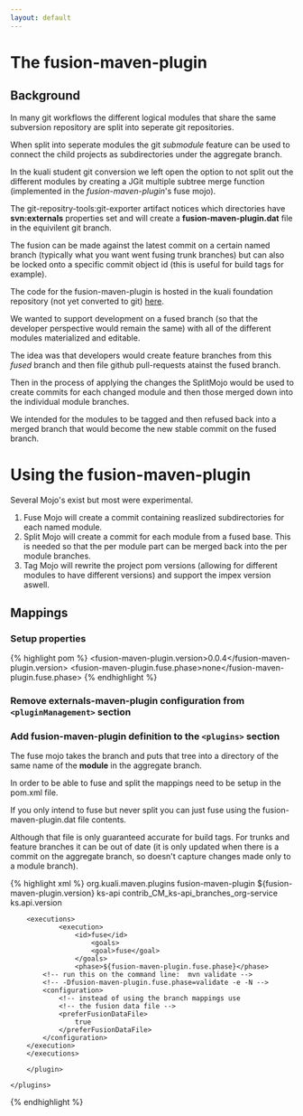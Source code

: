 ```yaml
---
layout: default
---
```


# The fusion-maven-plugin 

## Background

In many git workflows the different logical modules that share the same subversion repository are split into seperate git repositories.

When split into seperate modules the git *submodule* feature can be used to connect the child projects as subdirectories under the aggregate branch.

In the kuali student git conversion we left open the option to not split out the different modules by creating a JGit multiple subtree merge function (implemented in the *fusion-maven-plugin*'s fuse mojo).

The git-repositry-tools:git-exporter artifact notices which directories have **svn:externals** properties set and will create a **fusion-maven-plugin.dat** file in the equivilent git branch.  

The fusion can be made against the latest commit on a certain named branch (typically what you want went fusing trunk branches) but can also be locked onto a specific commit object id (this is useful for build tags for example).

The code for the fusion-maven-plugin is hosted in the kuali foundation repository (not yet converted to git) [here](http://svn.kuali.org/repos/foundation/trunk/fusion-maven-plugin/).

We wanted to support development on a fused branch (so that the developer perspective would remain the same) with all of the different modules materialized and editable.

The idea was that developers would create feature branches from this *fused* branch and then file github pull-requests atainst the fused branch.

Then in the process of applying the changes the SplitMojo would be used to create commits for each changed module and then those merged down into the individual module branches.

We intended for the modules to be tagged and then refused back into a  merged branch that would become the new stable commit on the fused branch.

<!-- TODO: add in some documentation here -->

# Using the fusion-maven-plugin

Several Mojo's exist but most were experimental.

1. Fuse Mojo will create a commit containing reaslized subdirectories for each named module.
2. Split Mojo will create a commit for each module from a fused base.  This is needed so that the per module part can be merged back into the per module branches.
3. Tag Mojo will rewrite the project pom versions (allowing for different modules to have different versions) and support the impex version aswell.

## Mappings

### Setup properties 

{% highlight pom %}
<fusion-maven-plugin.version>0.0.4</fusion-maven-plugin.version>
<fusion-maven-plugin.fuse.phase>none</fusion-maven-plugin.fuse.phase>
{% endhighlight %}

### Remove externals-maven-plugin configuration from ```<pluginManagement>``` section


### Add fusion-maven-plugin definition to the ```<plugins>``` section

The fuse mojo takes the branch and puts that tree into a directory of the same name of the __module__ in
the aggregate branch.

In order to be able to fuse and split the mappings need to be setup in the pom.xml file.

If you only intend to fuse but never split you can just fuse using the fusion-maven-plugin.dat file contents.

Although that file is only guaranteed accurate for build tags.  For trunks and feature branches it can be out of date (it is only updated when there is a commit on the aggregate branch, so doesn't capture changes made only to a module branch).


{% highlight xml %}
    <plugins>
	<plugin>
            <groupId>org.kuali.maven.plugins</groupId>
            <artifactId>fusion-maven-plugin</artifactId>
	    <version>${fusion-maven-plugin.version}</version>
            <configuration>
                <mappings>
		    <!-- Add a mapping for each directory and source branch -->
                    <mapping>
                        <module>ks-api</module>
			<branchName>
				contrib_CM_ks-api_branches_org-service  <!-- change this to the actual name of the source branch. -->
			</branchName>
                        <versionProperty>
				ks.api.version
			</versionProperty>
                    </mapping>
                </mappings>
            </configuration>

	    <executions>
            	<execution>
                	<id>fuse</id>
                        <goals>
	                    <goal>fuse</goal>
        	        </goals>
                	<phase>${fusion-maven-plugin.fuse.phase}</phase>
			<!-- run this on the command line:  mvn validate -->
			<!-- -Dfusion-maven-plugin.fuse.phase=validate -e -N -->
			<configuration>
				<!-- instead of using the branch mappings use
				<!-- the fusion data file -->
				<preferFusionDataFile>
					true
				</preferFusionDataFile>
			</configuration>
		</execution>
	    </executions>

        </plugin>

    </plugins>
{% endhighlight %}

